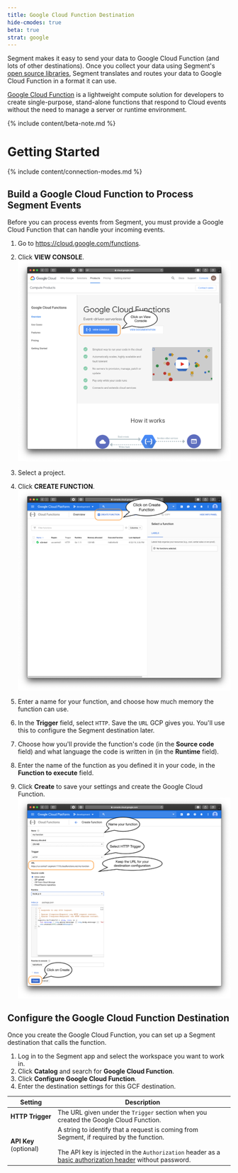```yaml
---
title: Google Cloud Function Destination
hide-cmodes: true
beta: true
strat: google
---
```


Segment makes it easy to send your data to Google Cloud Function (and lots of other destinations). Once you collect your data using Segment's [open source libraries](/docs/connections/sources/catalog/), Segment translates and routes your data to Google Cloud Function in a format it can use.

[Google Cloud Function](https://cloud.google.com/function) is a lightweight compute solution for developers to create single-purpose, stand-alone functions that respond to Cloud events without the need to manage a server or runtime environment.

{% include content/beta-note.md %}

# Getting Started

{% include content/connection-modes.md %}

## Build a Google Cloud Function to Process Segment Events

Before you can process events from Segment, you must provide a Google Cloud Function that can handle your incoming events.

1. Go to https://cloud.google.com/functions.
2. Click **VIEW CONSOLE**.
   ![](images/gcloud1.png)

3. Select a project.
4. Click **CREATE FUNCTION**.
   ![](images/gcloud2.png)
5. Enter a name for your function, and choose how much memory the function can use.
7. In the **Trigger** field, select `HTTP`. Save the `URL` GCP gives you. You'll use this to configure the Segment destination later.
8. Choose how you'll provide the function's code (in the **Source code** field) and what language the code is written in (in the **Runtime** field).
9. Enter the name of the function as you defined it in your code, in the **Function to execute** field.
10. Click **Create** to save your settings and create the Google Cloud Function.
![](images/gcloud3.png)

## Configure the Google Cloud Function Destination

Once you create the Google Cloud Function, you can set up a Segment destination that calls the function.

<!-- https://app.segment.com/goto-my-workspace/destinations/catalog/google-cloud-function-->

1. Log in to the Segment app and select the workspace you want to work in.
2. Click **Catalog** and search for **Google Cloud Function**.
3. Click **Configure Google Cloud Function**.
4. Enter the destination settings for this GCF destination.

| Setting  | Description         |
| -------- | ------------------- |
| **HTTP Trigger**  | The URL given under the `Trigger` section when you created the Google Cloud Function.    |
| **API Key** (optional) | A string to identify that a request is coming from Segment, if required by the function. <br><br>The API key is injected in the `Authorization` header as a [basic authorization header](https://en.wikipedia.org/wiki/Basic_access_authentication) without password. |
